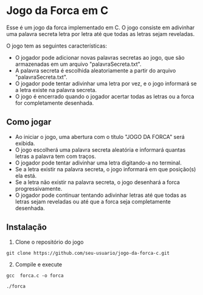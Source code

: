 
# Jogo da Forca em C

Esse é um jogo da forca implementado em C. O jogo consiste em adivinhar uma palavra secreta letra por letra até que todas as letras sejam reveladas.


O jogo tem as seguintes características: 

* O jogador pode adicionar novas palavras secretas ao jogo, que são armazenadas em um arquivo "palavraSecreta.txt".
* A palavra secreta é escolhida aleatoriamente a partir do arquivo "palavraSecreta.txt".
* O jogador pode tentar adivinhar uma letra por vez, e o jogo informará se a letra existe na palavra secreta.
* O jogo é encerrado quando o jogador acertar todas as letras ou a forca for completamente desenhada.

## Como jogar

* Ao iniciar o jogo, uma abertura com o título "JOGO DA FORCA" será exibida.
* O jogo escolherá uma palavra secreta aleatória e informará quantas letras a palavra tem com traços.
* O jogador pode tentar adivinhar uma letra digitando-a no terminal.
* Se a letra existir na palavra secreta, o jogo informará em que posição(s) ela está.
* Se a letra não existir na palavra secreta, o jogo desenhará a forca progressivamente.
* O jogador pode continuar tentando adivinhar letras até que todas as letras sejam reveladas ou até que a forca seja completamente desenhada.

## Instalação

1. Clone o repositório do jogo

```
git clone https://github.com/seu-usuario/jogo-da-forca-c.git

```
2. Compile e execute

```
gcc  forca.c -o forca

./forca

```
    
